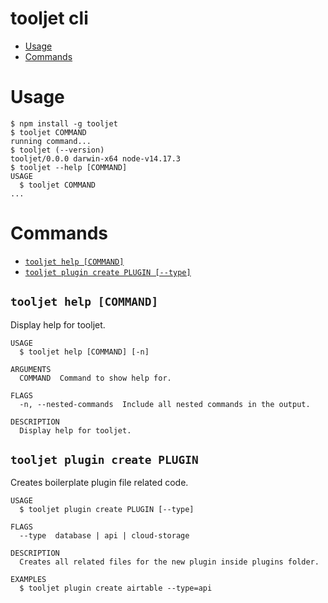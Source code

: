 tooljet cli
=================
<!-- toc -->
* [Usage](#usage)
* [Commands](#commands)
<!-- tocstop -->
# Usage
<!-- usage -->
```sh-session
$ npm install -g tooljet
$ tooljet COMMAND
running command...
$ tooljet (--version)
tooljet/0.0.0 darwin-x64 node-v14.17.3
$ tooljet --help [COMMAND]
USAGE
  $ tooljet COMMAND
...
```
<!-- usagestop -->
# Commands
<!-- commands -->
* [`tooljet help [COMMAND]`](#tooljet-help-command)
* [`tooljet plugin create PLUGIN [--type]`](#tooljet-plugin-create-plugin)
## `tooljet help [COMMAND]`

Display help for tooljet.

```
USAGE
  $ tooljet help [COMMAND] [-n]

ARGUMENTS
  COMMAND  Command to show help for.

FLAGS
  -n, --nested-commands  Include all nested commands in the output.

DESCRIPTION
  Display help for tooljet.
```

## `tooljet plugin create PLUGIN`

Creates boilerplate plugin file related code.

```
USAGE
  $ tooljet plugin create PLUGIN [--type]

FLAGS
  --type  database | api | cloud-storage

DESCRIPTION
  Creates all related files for the new plugin inside plugins folder.

EXAMPLES
  $ tooljet plugin create airtable --type=api
```

<!-- commandsstop -->
